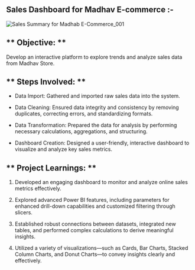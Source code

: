 ## Sales Dashboard for Madhav E-commerce :-
![Sales Summary for Madhab E-Commerce_001](https://github.com/user-attachments/assets/401dbfc4-6b33-4975-9e74-8f34d511e2d3)

## ** Objective: **

Develop an interactive platform to explore trends and analyze sales data from Madhav Store.

## ** Steps Involved: **

* Data Import: Gathered and imported raw sales data into the system.
  
* Data Cleaning: Ensured data integrity and consistency by removing duplicates, correcting errors, and standardizing formats.
  
* Data Transformation: Prepared the data for analysis by performing necessary calculations, aggregations, and structuring.

* Dashboard Creation: Designed a user-friendly, interactive dashboard to visualize and analyze key sales metrics.

## ** Project Learnings: **

1. Developed an engaging dashboard to monitor and analyze online sales metrics effectively.
   
2. Explored advanced Power BI features, including parameters for enhanced drill-down capabilities and customized filtering through slicers.
 
3. Established robust connections between datasets, integrated new tables, and performed complex calculations to derive meaningful insights.
   
4. Utilized a variety of visualizations—such as Cards, Bar Charts, Stacked Column Charts, and Donut Charts—to convey insights clearly and effectively.
